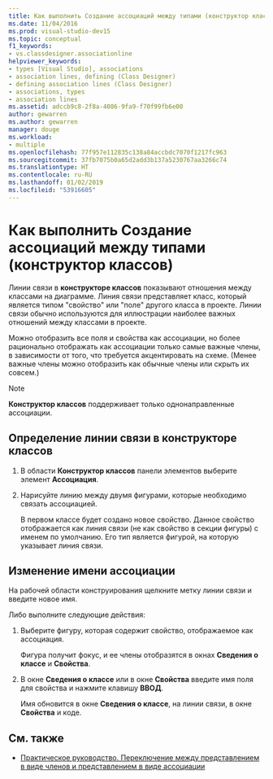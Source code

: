 ```yaml
---
title: Как выполнить Создание ассоциаций между типами (конструктор классов)
ms.date: 11/04/2016
ms.prod: visual-studio-dev15
ms.topic: conceptual
f1_keywords:
- vs.classdesigner.associationline
helpviewer_keywords:
- types [Visual Studio], associations
- association lines, defining (Class Designer)
- defining association lines (Class Designer)
- associations, types
- association lines
ms.assetid: adccb9c8-2f8a-4086-9fa9-f70f99fb6e00
author: gewarren
ms.author: gewarren
manager: douge
ms.workload:
- multiple
ms.openlocfilehash: 77f957e112835c138a84accbdc7070f1217fc963
ms.sourcegitcommit: 37fb7075b0a65d2add3b137a5230767aa3266c74
ms.translationtype: HT
ms.contentlocale: ru-RU
ms.lasthandoff: 01/02/2019
ms.locfileid: "53916605"
---
```

# <a name="how-to-create-associations-between-types-in-class-designer"></a>Как выполнить Создание ассоциаций между типами (конструктор классов)

Линии связи в **конструкторе классов** показывают отношения между классами на диаграмме. Линия связи представляет класс, который является типом "свойство" или "поле" другого класса в проекте. Линии связи обычно используются для иллюстрации наиболее важных отношений между классами в проекте.

Можно отобразить все поля и свойства как ассоциации, но более рационально отображать как ассоциации только самые важные члены, в зависимости от того, что требуется акцентировать на схеме. (Менее важные члены можно отобразить как обычные члены или скрыть их совсем.)

> [!NOTE]
> **Конструктор классов** поддерживает только однонаправленные ассоциации.

## <a name="to-define-an-association-line-in-the-class-diagram"></a>Определение линии связи в конструкторе классов

1. В области **Конструктор классов** панели элементов выберите элемент **Ассоциация**.

2. Нарисуйте линию между двумя фигурами, которые необходимо связать ассоциацией.

     В первом классе будет создано новое свойство. Данное свойство отображается как линия связи (не как свойство в секции фигуры) с именем по умолчанию. Его тип является фигурой, на которую указывает линия связи.

## <a name="to-change-the-name-of-an-association"></a>Изменение имени ассоциации

На рабочей области конструирования щелкните метку линии связи и введите новое имя.

Либо выполните следующие действия:

1. Выберите фигуру, которая содержит свойство, отображаемое как ассоциация.

   Фигура получит фокус, и ее члены отобразятся в окнах **Сведения о классе** и **Свойства**.

2. В окне **Сведения о классе** или в окне **Свойства** введите имя поля для свойства и нажмите клавишу **ВВОД**.

   Имя обновится в окне **Сведения о классе**, на линии связи, в окне **Свойства** и коде.

## <a name="see-also"></a>См. также

- [Практическое руководство. Переключение между представлением в виде членов и представлением в виде ассоциации](how-to-change-between-member-notation-and-association-notation.md)
